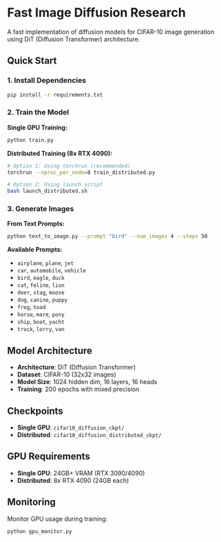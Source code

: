 # Fast Image Diffusion Research

A fast implementation of diffusion models for CIFAR-10 image generation using DiT (Diffusion Transformer) architecture.

## Quick Start

### 1. Install Dependencies
```bash
pip install -r requirements.txt
```

### 2. Train the Model

**Single GPU Training:**
```bash
python train.py
```

**Distributed Training (8x RTX 4090):**
```bash
# Option 1: Using torchrun (recommended)
torchrun --nproc_per_node=8 train_distributed.py

# Option 2: Using launch script
bash launch_distributed.sh
```

### 3. Generate Images

**From Text Prompts:**
```bash
python text_to_image.py --prompt "bird" --num_images 4 --steps 50
```

**Available Prompts:**
- `airplane`, `plane`, `jet`
- `car`, `automobile`, `vehicle`
- `bird`, `eagle`, `duck`
- `cat`, `feline`, `lion`
- `deer`, `stag`, `moose`
- `dog`, `canine`, `puppy`
- `frog`, `toad`
- `horse`, `mare`, `pony`
- `ship`, `boat`, `yacht`
- `truck`, `lorry`, `van`

## Model Architecture

- **Architecture**: DiT (Diffusion Transformer)
- **Dataset**: CIFAR-10 (32x32 images)
- **Model Size**: 1024 hidden dim, 16 layers, 16 heads
- **Training**: 200 epochs with mixed precision

## Checkpoints

- **Single GPU**: `cifar10_diffusion_ckpt/`
- **Distributed**: `cifar10_diffusion_distributed_ckpt/`

## GPU Requirements

- **Single GPU**: 24GB+ VRAM (RTX 3090/4090)
- **Distributed**: 8x RTX 4090 (24GB each)

## Monitoring

Monitor GPU usage during training:
```bash
python gpu_monitor.py
```
